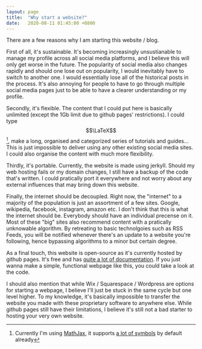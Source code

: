 ```yaml
---
layout: page
title:  "Why start a website?"
date:   2020-08-11 01:45:00 +0800
---
```


There are a few reasons why I am starting this website / blog.

First of all, it's sustainable. It's becoming increasingly unsustianable to manage my profile across all social media platforms, and I believe this will only get worse in the future. The popularity of social media also changes rapidly and should one lose out on popularity, I would inevitably have to switch to another one. I would essentially lose all of the historical posts in the process. It's also annoying for people to have to go through multiple social media pages just to be able to have a clearer understanding or my profile. 

Secondly, it's flexible. The content that I could put here is basically unlimited (except the 1Gb limit due to github pages' restrictions). I could type $$\LaTeX$$ [^mathjax], make a long, organised and categorized series of tutorials and guides... This is just impossible to deliver using any other existing social media sites. I could also organise the content with much more flexibility.

Thirdly, it's portable. Currently, the website is made using jerkyll. Should my web hosting fails or my domain changes, I still have a backup of the code that's written. I could pratically port it everywhere and not worry about any external influences that may bring down this website. 

Finally, the internet should be decoupled. Right now, the "internet" to a majority of the population is just an assortment of a few sites. Google, wikipedia, facebook, instagram, amazon etc. I don't think that this is what the internet should be. Everybody should have an individual precense on it. Most of these "big" sites also recommend content with a pratically unknowable algorithm. By retreating to basic technolgoies such as RSS Feeds, you will be notified whenever there's an update to a website you're following, hence bypassing algorithms to a minor but certain degree.

As a final touch, this website is open-source as it's currently hosted by github pages. It's free and has [quite a lot of documentation](https://docs.github.com/en/github/working-with-github-pages/creating-a-github-pages-site-with-jekyll). If you just wanna make a simple, functional webpage like this, you could take a look at the code. 

I should also mention that while Wix / Squarespace / Wordpress are options for starting a webpage, I believe I'll just be stuck in the same cycle but one level higher. To my knowledge, it's basically impossible to transfer the website you made with these proprietary software to anywhere else. While github pages still have their limitations, I believe it's still not a bad starter to hosting your very own website.

[^mathjax]: Currently I'm using [MathJax](http://www.iangoodfellow.com/blog/jekyll/markdown/tex/2016/11/07/latex-in-markdown.html), it supports [a lot of symbols](http://docs.mathjax.org/en/v1.1-latest/tex.html#supported-latex-commands) by default already 